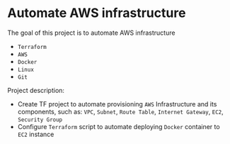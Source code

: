# Automate AWS infrastructure

The goal of this project is to automate AWS infrastructure
- `Terraform`
- `AWS`
- `Docker`
- `Linux`
- `Git`
 
Project description:
- Create TF project to automate provisioning `AWS` Infrastructure and its components, such as: `VPC`, `Subnet`, `Route Table`, `Internet Gateway`, `EC2`, `Security Group`
- Configure `Terraform` script to automate deploying `Docker` container to `EC2` instance